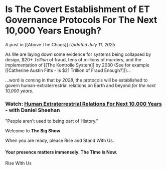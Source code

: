 # Is The Covert Establishment of ET Governance Protocols For The Next 10,000 Years Enough?
A post in [[Above The Chaos]] 
*Updated July 11, 2025*

As We are laying down some evidence for systems being collapsed by design, $20+ *Trillion* of fraud, tens of millions of murders, and the implementation of [[The Kontrolle System]] by 2030 (See for example [[Catherine Austin Fitts - Is $21 Trillion of Fraud Enough?]])...  

...word is coming in that *by 2028*, the protocols will be established to govern human-extraterrestrial relations on Earth and beyond *for the next 10,000 years.*  

### Watch: [Human Extraterrestrial Relations For Next 10,000 Years](https://youtu.be/37--O8Fw0Y0?si=KexPZp2pllIJKE0E&t=9164) - with Daniel Sheehan  

"People aren't used to being part of History."

Welcome to **The Big Show**. 

When you are ready, please Rise and Stand With Us. 
#### **Your presence matters immensely. The Time is Now.**

<a class='kindful-donate-btn' id='kindful-donate-btn-991b40b3-0f60-41fb-9679-b2faa8482284'>Rise With Us</a>
<script src='https://lionsberg-bloom.kindful.com/embeds/991b40b3-0f60-41fb-9679-b2faa8482284/init.js?type=button' data-embed-id='991b40b3-0f60-41fb-9679-b2faa8482284' data-lookup-type='jquery-selector' data-lookup-value='#kindful-donate-btn-991b40b3-0f60-41fb-9679-b2faa8482284'></script>  